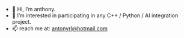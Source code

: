 - 👋 Hi, I’m anthony. 
- 🌱 I’m interested in participating in any C++ / Python / AI integration project.
- 📫 reach me at: antonyrl@hotmail.com

<!---
rock36/rock36 is a ✨ special ✨ repository because its `README.md` (this file) appears on your GitHub profile.
You can click the Preview link to take a look at your changes.
--->

